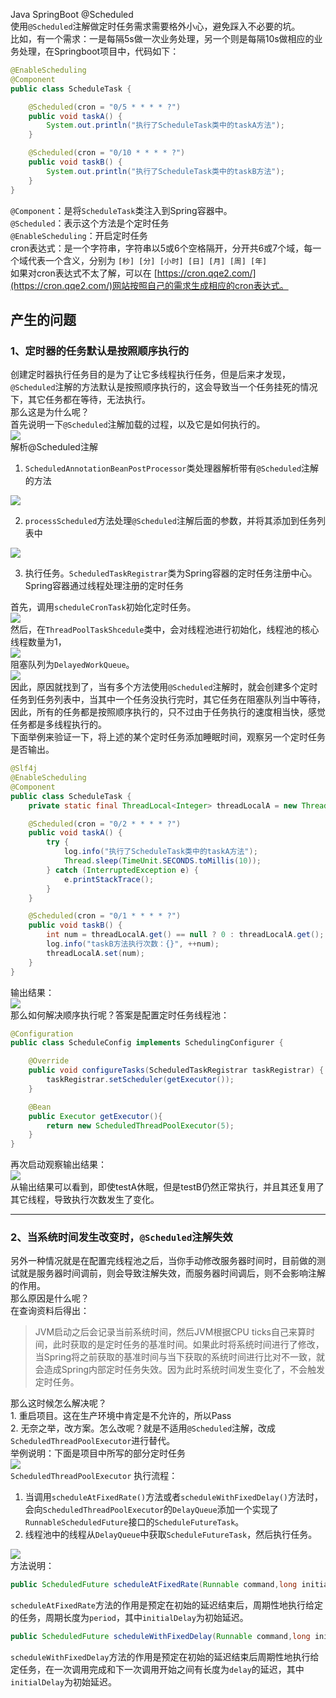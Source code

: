 Java SpringBoot @Scheduled<br />使用`@Scheduled`注解做定时任务需求需要格外小心，避免踩入不必要的坑。<br />比如，有一个需求：一是每隔5s做一次业务处理，另一个则是每隔10s做相应的业务处理，在Springboot项目中，代码如下：
```java
@EnableScheduling
@Component
public class ScheduleTask {

    @Scheduled(cron = "0/5 * * * * ?")
    public void taskA() {
        System.out.println("执行了ScheduleTask类中的taskA方法");
    }

    @Scheduled(cron = "0/10 * * * * ?")
    public void taskB() {
        System.out.println("执行了ScheduleTask类中的taskB方法");
    }
}
```
`@Component`：是将`ScheduleTask`类注入到Spring容器中。<br />`@Scheduled`：表示这个方法是个定时任务<br />`@EnableScheduling`：开启定时任务<br />cron表达式：是一个字符串，字符串以5或6个空格隔开，分开共6或7个域，每一个域代表一个含义，分别为 `[秒] [分] [小时] [日] [月] [周] [年]`<br />如果对cron表达式不太了解，可以在 [https://cron.qqe2.com/](https://cron.qqe2.com/)网站按照自己的需求生成相应的cron表达式。
<a name="Mzy7T"></a>
## 产生的问题
<a name="bdOc1"></a>
### 1、定时器的任务默认是按照顺序执行的
创建定时器执行任务目的是为了让它多线程执行任务，但是后来才发现，`@Scheduled`注解的方法默认是按照顺序执行的，这会导致当一个任务挂死的情况下，其它任务都在等待，无法执行。<br />那么这是为什么呢？<br />首先说明一下`@Scheduled`注解加载的过程，以及它是如何执行的。<br />![](https://cdn.nlark.com/yuque/0/2021/png/396745/1622907845622-00dad8ce-bf99-4e92-b538-22db93032ba1.png#clientId=ubad24891-1b54-4&from=paste&id=ud5ba6349&originHeight=1718&originWidth=672&originalType=url&ratio=3&status=done&style=shadow&taskId=u258b2bae-f997-4e6a-98de-61818f2414a)<br />解析@Scheduled注解

1.  `ScheduledAnnotationBeanPostProcessor`类处理器解析带有`@Scheduled`注解的方法

![](https://cdn.nlark.com/yuque/0/2021/webp/396745/1622907845593-37cea0bf-9f28-486d-8a0e-3186fdf82c66.webp#clientId=ubad24891-1b54-4&from=paste&id=u2f4c51f1&originHeight=455&originWidth=1080&originalType=url&ratio=3&status=done&style=none&taskId=ud22e1772-9f7b-4677-934e-3d5ffcda61b)

2.  `processScheduled`方法处理`@Scheduled`注解后面的参数，并将其添加到任务列表中

![](https://cdn.nlark.com/yuque/0/2021/webp/396745/1622907845788-54647e54-7611-4283-b810-bb63bae8326d.webp#clientId=ubad24891-1b54-4&from=paste&id=u5ff1386c&originHeight=435&originWidth=894&originalType=url&ratio=3&status=done&style=none&taskId=uad578dfa-5a55-434e-8177-649484a66eb)

3. 执行任务。`ScheduledTaskRegistrar`类为Spring容器的定时任务注册中心。Spring容器通过线程处理注册的定时任务

首先，调用`scheduleCronTask`初始化定时任务。<br />![](https://cdn.nlark.com/yuque/0/2021/webp/396745/1622907845633-71935615-47b2-49f0-84f6-bcaf9731f905.webp#clientId=ubad24891-1b54-4&from=paste&id=u35e6b9a0&originHeight=446&originWidth=1000&originalType=url&ratio=3&status=done&style=none&taskId=u368537ce-cee9-4c74-97f2-5c3ae0f4b5a)<br />然后，在`ThreadPoolTaskShcedule`类中，会对线程池进行初始化，线程池的核心线程数量为1，<br />![](https://cdn.nlark.com/yuque/0/2021/webp/396745/1622907845609-0ddd7a6f-2e24-4edf-9433-dc3bded55139.webp#clientId=ubad24891-1b54-4&from=paste&id=u895169e0&originHeight=440&originWidth=1072&originalType=url&ratio=3&status=done&style=none&taskId=u826ddb98-04fb-4356-8249-73b0052b43c)<br />阻塞队列为`DelayedWorkQueue`。<br />![](https://cdn.nlark.com/yuque/0/2021/png/396745/1622907846274-1231ccbc-5c93-43b1-92ea-5054973f8207.png#clientId=ubad24891-1b54-4&from=paste&id=ubecb5536&originHeight=178&originWidth=769&originalType=url&ratio=3&status=done&style=none&taskId=ue17f2b1b-b4de-4fa7-88e9-5d9e5005832)<br />因此，原因就找到了，当有多个方法使用`@Scheduled`注解时，就会创建多个定时任务到任务列表中，当其中一个任务没执行完时，其它任务在阻塞队列当中等待，因此，所有的任务都是按照顺序执行的，只不过由于任务执行的速度相当快，感觉任务都是多线程执行的。<br />下面举例来验证一下，将上述的某个定时任务添加睡眠时间，观察另一个定时任务是否输出。
```java
@Slf4j
@EnableScheduling
@Component
public class ScheduleTask {
    private static final ThreadLocal<Integer> threadLocalA = new ThreadLocal<>();

    @Scheduled(cron = "0/2 * * * * ?")
    public void taskA() {
        try {
            log.info("执行了ScheduleTask类中的taskA方法");
            Thread.sleep(TimeUnit.SECONDS.toMillis(10));
        } catch (InterruptedException e) {
            e.printStackTrace();
        }
    }

    @Scheduled(cron = "0/1 * * * * ?")
    public void taskB() {
        int num = threadLocalA.get() == null ? 0 : threadLocalA.get();
        log.info("taskB方法执行次数：{}", ++num);
        threadLocalA.set(num);
    }
}
```
输出结果：<br />![](https://cdn.nlark.com/yuque/0/2021/png/396745/1622907846425-5b5f9035-5215-49b8-8442-dae8bd1b5240.png#clientId=ubad24891-1b54-4&from=paste&id=u0d84c2cd&originHeight=177&originWidth=1080&originalType=url&ratio=3&status=done&style=none&taskId=u78237a2f-d8db-493f-a260-2600332f48c)<br />那么如何解决顺序执行呢？答案是配置定时任务线程池：
```java
@Configuration
public class ScheduleConfig implements SchedulingConfigurer {

    @Override
    public void configureTasks(ScheduledTaskRegistrar taskRegistrar) {
        taskRegistrar.setScheduler(getExecutor());
    }

    @Bean
    public Executor getExecutor(){
        return new ScheduledThreadPoolExecutor(5);
    }
}
```
再次启动观察输出结果：<br />![](https://cdn.nlark.com/yuque/0/2021/png/396745/1622907847426-5b07cd55-fa9a-407e-abe4-fbea41f1be76.png#clientId=ubad24891-1b54-4&from=paste&id=u79642c93&originHeight=270&originWidth=1080&originalType=url&ratio=3&status=done&style=none&taskId=u0f43528b-393a-4dbc-b666-b428d271bcf)<br />从输出结果可以看到，即使testA休眠，但是testB仍然正常执行，并且其还复用了其它线程，导致执行次数发生了变化。

---

<a name="eMnRA"></a>
### 2、当系统时间发生改变时，`@Scheduled`注解失效
另外一种情况就是在配置完线程池之后，当你手动修改服务器时间时，目前做的测试就是服务器时间调前，则会导致注解失效，而服务器时间调后，则不会影响注解的作用。<br />那么原因是什么呢？<br />在查询资料后得出：
> JVM启动之后会记录当前系统时间，然后JVM根据CPU ticks自己来算时间，此时获取的是定时任务的基准时间。如果此时将系统时间进行了修改，当Spring将之前获取的基准时间与当下获取的系统时间进行比对不一致，就会造成Spring内部定时任务失效。因为此时系统时间发生变化了，不会触发定时任务。

那么这时候怎么解决呢？<br />1. 重启项目。这在生产环境中肯定是不允许的，所以Pass<br />2. 无奈之举，改方案。怎么改呢？就是不适用`@Scheduled`注解，改成<br />`ScheduledThreadPoolExecutor`进行替代。<br />举例说明：下面是项目中所写的部分定时任务<br />![](https://cdn.nlark.com/yuque/0/2021/png/396745/1622907846467-d1dffcfe-ee3e-4610-8384-f25a69fa1f3f.png#clientId=ubad24891-1b54-4&from=paste&id=u25f3f324&originHeight=738&originWidth=1080&originalType=url&ratio=3&status=done&style=none&taskId=u63ca6eb2-a24c-4739-acba-7cce525465e)<br />`ScheduledThreadPoolExecutor` 执行流程：

1. 当调用`scheduleAtFixedRate()`方法或者`scheduleWithFixedDelay()`方法时，会向`ScheduledThreadPoolExecutor`的`DelayQueue`添加一个实现了`RunnableScheduledFuture`接口的`ScheduleFutureTask`。
2. 线程池中的线程从`DelayQueue`中获取`ScheduleFutureTask`，然后执行任务。

![](https://cdn.nlark.com/yuque/0/2021/png/396745/1622907846645-01130702-175f-4348-a172-b955bca75142.png#clientId=ubad24891-1b54-4&from=paste&id=u89c0d6bd&originHeight=749&originWidth=1080&originalType=url&ratio=3&status=done&style=shadow&taskId=u7c76f26b-b052-4c64-a2b7-b34ef5b7f71)<br />方法说明：
```java
public ScheduledFuture scheduleAtFixedRate(Runnable command,long initialDelay,long period,TimeUnit unit)
```
`scheduleAtFixedRate`方法的作用是预定在初始的延迟结束后，周期性地执行给定的任务，周期长度为`period`，其中`initialDelay`为初始延迟。
```java
public ScheduledFuture scheduleWithFixedDelay(Runnable command,long initialDelay,long delay,TimeUnit unit);
```
`scheduleWithFixedDelay`方法的作用是预定在初始的延迟结束后周期性地执行给定任务，在一次调用完成和下一次调用开始之间有长度为`delay`的延迟，其中`initialDelay`为初始延迟。


